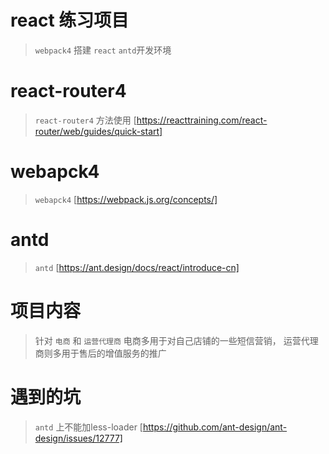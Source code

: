# react 练习项目
> `webpack4` 搭建 `react` `antd`开发环境

# react-router4

> `react-router4` 方法使用 [https://reacttraining.com/react-router/web/guides/quick-start]

# webapck4

> `webapck4` [https://webpack.js.org/concepts/]

# antd
> `antd` [https://ant.design/docs/react/introduce-cn]


# 项目内容
> 针对 `电商` 和 `运营代理商` 电商多用于对自己店铺的一些短信营销， 运营代理商则多用于售后的增值服务的推广



# 遇到的坑
> `antd` 上不能加less-loader [https://github.com/ant-design/ant-design/issues/12777]